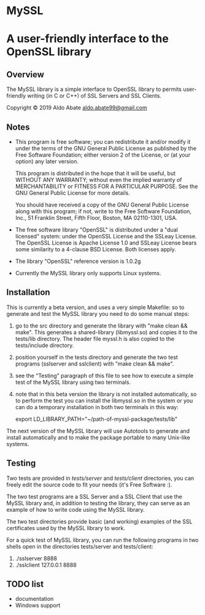# MySSL 

A user-friendly interface to the OpenSSL library
================================================

Overview
--------

The MySSL library is a simple interface to OpenSSL library to permits 
user-friendly writing (in C or C++) of SSL Servers and SSL Clients.

Copyright © 2019 Aldo Abate <aldo.abate99@gmail.com>


Notes
-----

- This program is free software; you can redistribute it and/or modify
  it under the terms of the GNU General Public License as published by
  the Free Software Foundation; either version 2 of the License, or
  (at your option) any later version.

  This program is distributed in the hope that it will be useful,
  but WITHOUT ANY WARRANTY; without even the implied warranty of
  MERCHANTABILITY or FITNESS FOR A PARTICULAR PURPOSE.  See the
  GNU General Public License for more details.

  You should have received a copy of the GNU General Public License
  along with this program; if not, write to the Free Software
  Foundation, Inc., 51 Franklin Street, Fifth Floor, Boston,
  MA 02110-1301, USA.

- The free software library "OpenSSL" is distributed under a "dual licensed" 
  system: under the OpenSSL License and the SSLeay License. The OpenSSL License
  is Apache License 1.0 and SSLeay License bears some similarity to a 4-clause 
  BSD License. Both licenses apply.

- The library "OpenSSL" reference version is 1.0.2g

- Currently the MySSL library only supports Linux systems.


Installation
------------

This is currently a beta version, and uses a very simple Makefile: so to generate 
and test the MySSL library you need to do some manual steps:

1. go to the src directory and generate the library with "make clean && make". 
   This generates a shared-library (libmyssl.so) and copies it to the tests/lib 
   directory. The header file myssl.h is also copied to the tests/include 
   directory.
2. position yourself in the tests directory and generate the two test programs 
   (sslserver and sslclient) with "make clean && make".
3. see the "Testing" paragraph of this file to see how to execute a simple test 
   of the MySSL library using two terminals.
4. note that in this beta version the library is not installed automatically, so 
   to perform the test you can install the libmyssl.so in the system or you can 
   do a temporary installation in both two terminals in this way:

   export LD_LIBRARY_PATH="~/path-of-myssl-package/tests/lib"

The next version of the MySSL library will use Autotools to generate and install
automatically and to make the package portable to many Unix-like systems.


Testing
-------

Two tests are provided in *tests/server* and *tests/client* directories, you 
can freely edit the source code to fit your needs (it's Free Software :).

The two test programs are a SSL Server and a SSL Client that use the MySSL 
library and, in addition to testing the library, they can serve as an example
of how to write code using the MySSL library. 

The two test directories provide basic (and working) examples of the SSL 
certificates used by the MySSL library to work.

For a quick test of MySSL library, you can run the following programs in two 
shells open in the directories tests/server and tests/client:

1. ./sslserver 8888
2. ./sslclient 127.0.0.1 8888

TODO list
---------

- documentation
- Windows support
